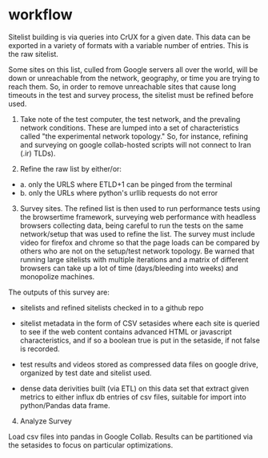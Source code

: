 # workflow


Sitelist building is via queries into CrUX for a given date. This data
can be exported in a variety of formats with a variable number of
entries. This is the raw sitelist.

Some sites on this list, culled from Google servers all over the
world, will be down or unreachable from the network, geography, or time you are
trying to reach them. So, in order to remove unreachable sites that cause long timeouts in the
test and survey process, the sitelist must be refined before used.


1. Take note of the test computer, the test network, and the prevaling
network conditions. These are lumped into a set of characteristics
called "the experimental network topology." So, for instance, refining
and surveying on google collab-hosted scripts will not connect to Iran
(.ir) TLDs).

2. Refine the raw list by either/or:
  - a. only the URLS where ETLD+1 can be pinged from the terminal
  - b. only the URLs where python's urllib requests do not error

3. Survey sites. The refined list is then used to run performance tests using the
browsertime framework, surveying web performance with headless
browsers collecting data, being careful to run the tests on the same
network/setup that was used to refine the list. The survey must
include video for firefox and chrome so that the page loads can be
compared by others who are not on the setup/test network topology. Be
warned that running large sitelists with multiple iterations and a
matrix of different browsers can take up a lot of time (days/bleeding
into weeks) and monopolize machines.

The outputs of this survey are:

- sitelists and refined sitelists checked in to a github repo

- sitelist metadata in the form of CSV setasides where each site is
  queried to see if the web content contains advanced HTML or
  javascript characteristics, and if so a boolean true is put in the
  setaside, if not false is recorded.

- test results and videos stored as compressed data files on google
drive, organized by test date and sitelist used.

- dense data derivities built (via ETL) on this data set that extract given
metrics to either influx db entries of csv files, suitable for import
into python/Pandas data frame.

4. Analyze Survey

Load csv files into pandas in Google Collab. Results can be
partitioned via the setasides to focus on particular optimizations.
